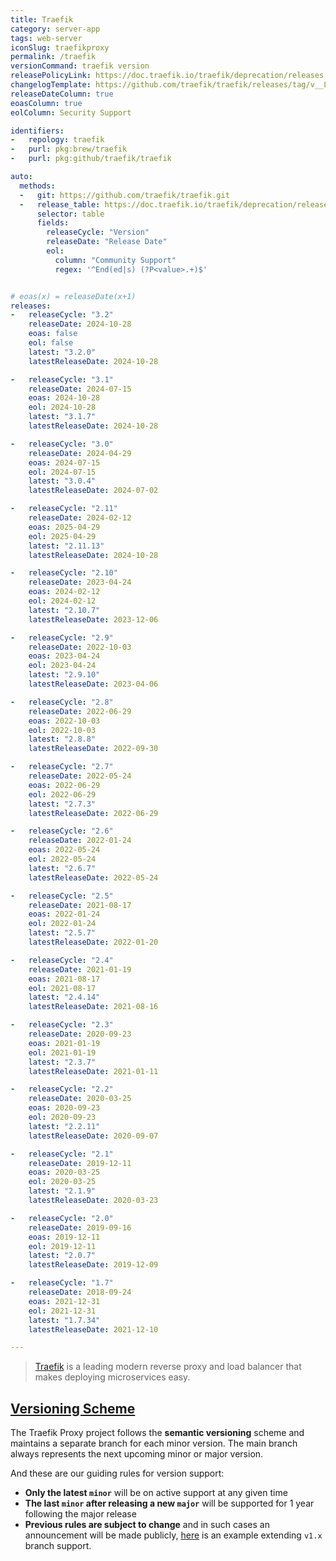 ```yaml
---
title: Traefik
category: server-app
tags: web-server
iconSlug: traefikproxy
permalink: /traefik
versionCommand: traefik version
releasePolicyLink: https://doc.traefik.io/traefik/deprecation/releases
changelogTemplate: https://github.com/traefik/traefik/releases/tag/v__LATEST__
releaseDateColumn: true
eoasColumn: true
eolColumn: Security Support

identifiers:
-   repology: traefik
-   purl: pkg:brew/traefik
-   purl: pkg:github/traefik/traefik

auto:
  methods:
  -   git: https://github.com/traefik/traefik.git
  -   release_table: https://doc.traefik.io/traefik/deprecation/releases/
      selector: table
      fields:
        releaseCycle: "Version"
        releaseDate: "Release Date"
        eol:
          column: "Community Support"
          regex: '^End(ed|s) (?P<value>.+)$'


# eoas(x) = releaseDate(x+1)
releases:
-   releaseCycle: "3.2"
    releaseDate: 2024-10-28
    eoas: false
    eol: false
    latest: "3.2.0"
    latestReleaseDate: 2024-10-28

-   releaseCycle: "3.1"
    releaseDate: 2024-07-15
    eoas: 2024-10-28
    eol: 2024-10-28
    latest: "3.1.7"
    latestReleaseDate: 2024-10-28

-   releaseCycle: "3.0"
    releaseDate: 2024-04-29
    eoas: 2024-07-15
    eol: 2024-07-15
    latest: "3.0.4"
    latestReleaseDate: 2024-07-02

-   releaseCycle: "2.11"
    releaseDate: 2024-02-12
    eoas: 2025-04-29
    eol: 2025-04-29
    latest: "2.11.13"
    latestReleaseDate: 2024-10-28

-   releaseCycle: "2.10"
    releaseDate: 2023-04-24
    eoas: 2024-02-12
    eol: 2024-02-12
    latest: "2.10.7"
    latestReleaseDate: 2023-12-06

-   releaseCycle: "2.9"
    releaseDate: 2022-10-03
    eoas: 2023-04-24
    eol: 2023-04-24
    latest: "2.9.10"
    latestReleaseDate: 2023-04-06

-   releaseCycle: "2.8"
    releaseDate: 2022-06-29
    eoas: 2022-10-03
    eol: 2022-10-03
    latest: "2.8.8"
    latestReleaseDate: 2022-09-30

-   releaseCycle: "2.7"
    releaseDate: 2022-05-24
    eoas: 2022-06-29
    eol: 2022-06-29
    latest: "2.7.3"
    latestReleaseDate: 2022-06-29

-   releaseCycle: "2.6"
    releaseDate: 2022-01-24
    eoas: 2022-05-24
    eol: 2022-05-24
    latest: "2.6.7"
    latestReleaseDate: 2022-05-24

-   releaseCycle: "2.5"
    releaseDate: 2021-08-17
    eoas: 2022-01-24
    eol: 2022-01-24
    latest: "2.5.7"
    latestReleaseDate: 2022-01-20

-   releaseCycle: "2.4"
    releaseDate: 2021-01-19
    eoas: 2021-08-17
    eol: 2021-08-17
    latest: "2.4.14"
    latestReleaseDate: 2021-08-16

-   releaseCycle: "2.3"
    releaseDate: 2020-09-23
    eoas: 2021-01-19
    eol: 2021-01-19
    latest: "2.3.7"
    latestReleaseDate: 2021-01-11

-   releaseCycle: "2.2"
    releaseDate: 2020-03-25
    eoas: 2020-09-23
    eol: 2020-09-23
    latest: "2.2.11"
    latestReleaseDate: 2020-09-07

-   releaseCycle: "2.1"
    releaseDate: 2019-12-11
    eoas: 2020-03-25
    eol: 2020-03-25
    latest: "2.1.9"
    latestReleaseDate: 2020-03-23

-   releaseCycle: "2.0"
    releaseDate: 2019-09-16
    eoas: 2019-12-11
    eol: 2019-12-11
    latest: "2.0.7"
    latestReleaseDate: 2019-12-09

-   releaseCycle: "1.7"
    releaseDate: 2018-09-24
    eoas: 2021-12-31
    eol: 2021-12-31
    latest: "1.7.34"
    latestReleaseDate: 2021-12-10

---
```


> [Traefik](https://traefik.io/traefik/) is a leading modern reverse proxy and load balancer that
> makes deploying microservices easy.

## [Versioning Scheme](https://doc.traefik.io/traefik/deprecation/releases/#versioning-scheme)

The Traefik Proxy project follows the **semantic versioning** scheme and maintains a separate
branch for each minor version. The main branch always represents the next upcoming minor or major
version.

And these are our guiding rules for version support:

- **Only the latest `minor`** will be on active support at any given time
- **The last `minor` after releasing a new `major`** will be supported for 1 year following the
  major release
- **Previous rules are subject to change** and in such cases an announcement will be made publicly,
  [here](https://traefik.io/blog/traefik-2-1-in-the-wild/) is an example extending `v1.x` branch
  support.
